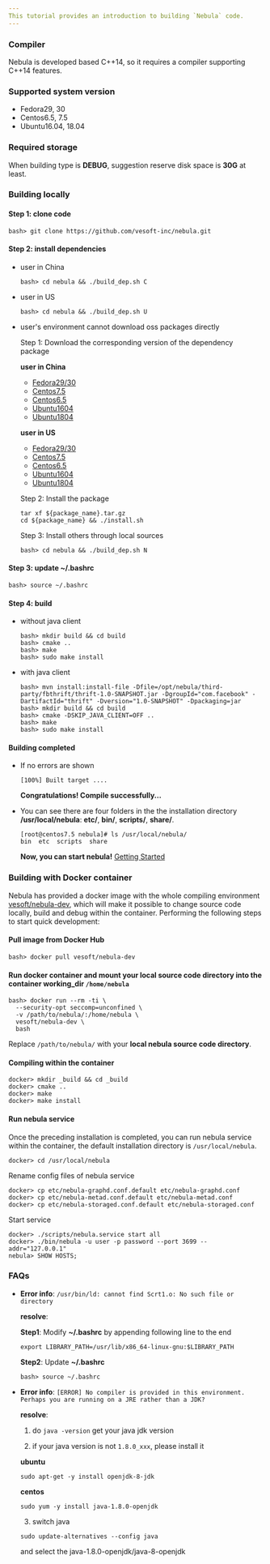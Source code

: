 ```yaml
---
This tutorial provides an introduction to building `Nebula` code.
---
```


### Compiler

Nebula is developed based C++14, so it requires a compiler supporting C++14 features.

### Supported system version
- Fedora29, 30
- Centos6.5, 7.5
- Ubuntu16.04, 18.04

### Required storage

When building type is **DEBUG**, suggestion reserve disk space is **30G** at least.

### Building locally
#### Step 1: clone code

```
bash> git clone https://github.com/vesoft-inc/nebula.git
```

#### Step 2: install dependencies
- user in China

    ```
    bash> cd nebula && ./build_dep.sh C
    ```

- user in US

    ```
    bash> cd nebula && ./build_dep.sh U
    ```

- user's environment cannot download oss packages directly

    Step 1:
    Download the corresponding version of the dependency package

    **user in China**
    - [Fedora29/30](https://nebula-graph.oss-cn-hangzhou.aliyuncs.com/build-deb/fedora29.tar.gz)
    - [Centos7.5](https://nebula-graph.oss-cn-hangzhou.aliyuncs.com/build-deb/centos7.5.tar.gz)
    - [Centos6.5](https://nebula-graph.oss-cn-hangzhou.aliyuncs.com/build-deb/centos7.5.tar.gz)
    - [Ubuntu1604](https://nebula-graph.oss-cn-hangzhou.aliyuncs.com/build-deb/ubuntu16.tar.gz)
    - [Ubuntu1804](https://nebula-graph.oss-cn-hangzhou.aliyuncs.com/build-deb/ubuntu18.tar.gz)

    **user in US**

    - [Fedora29/30](https://nebula-graph-us.oss-us-west-1.aliyuncs.com/build-deb/fedora29.tar.gz)
    - [Centos7.5](https://nebula-graph-us.oss-us-west-1.aliyuncs.com/build-deb/centos7.5.tar.gz)
    - [Centos6.5](https://nebula-graph-us.oss-us-west-1.aliyuncs.com/build-deb/centos7.5.tar.gz)
    - [Ubuntu1604](https://nebula-graph-us.oss-us-west-1.aliyuncs.com/build-deb/ubuntu16.tar.gz)
    - [Ubuntu1804](https://nebula-graph-us.oss-us-west-1.aliyuncs.com/build-deb/ubuntu18.tar.gz)

    Step 2:
    Install the package

    ```
    tar xf ${package_name}.tar.gz
    cd ${package_name} && ./install.sh
    ```

    Step 3:
    Install others through local sources

    ```
    bash> cd nebula && ./build_dep.sh N
    ```

#### Step 3: update **~/.bashrc**

```
bash> source ~/.bashrc
```
#### Step 4: build
- without java client

    ```
    bash> mkdir build && cd build
    bash> cmake ..
    bash> make
    bash> sudo make install
    ```
- with java client

    ```
    bash> mvn install:install-file -Dfile=/opt/nebula/third-party/fbthrift/thrift-1.0-SNAPSHOT.jar -DgroupId="com.facebook" -DartifactId="thrift" -Dversion="1.0-SNAPSHOT" -Dpackaging=jar
    bash> mkdir build && cd build
    bash> cmake -DSKIP_JAVA_CLIENT=OFF ..
    bash> make
    bash> sudo make install
    ```

#### **Building completed**
- If no errors are shown

    ```
    [100%] Built target ....
    ```
    **Congratulations! Compile successfully...**
- You can see there are four folders in the the installation directory **/usr/local/nebula**: **etc/**, **bin/**, **scripts/**, **share/**.

    ```
    [root@centos7.5 nebula]# ls /usr/local/nebula/
    bin  etc  scripts  share
    ```

    **Now, you can start nebula!** [Getting Started](get-started.md)

### Building with Docker container

Nebula has provided a docker image with the whole compiling environment [vesoft/nebula-dev](https://hub.docker.com/r/vesoft/nebula-dev), which will make it possible to change source code locally, build and debug within the container. Performing the following steps to start quick development:

#### Pull image from Docker Hub

```shell
bash> docker pull vesoft/nebula-dev
```

#### Run docker container and mount your local source code directory into the container working_dir `/home/nebula`

```shell
bash> docker run --rm -ti \
  --security-opt seccomp=unconfined \
  -v /path/to/nebula/:/home/nebula \
  vesoft/nebula-dev \
  bash
```

 Replace `/path/to/nebula/` with your **local nebula source code directory**.

#### Compiling within the container

```shell
docker> mkdir _build && cd _build
docker> cmake ..
docker> make
docker> make install
```

#### Run nebula service

Once the preceding installation is completed, you can run nebula service within the container, the default installation directory is `/usr/local/nebula`.

```shell
docker> cd /usr/local/nebula
```

Rename config files of nebula service

```shell
docker> cp etc/nebula-graphd.conf.default etc/nebula-graphd.conf
docker> cp etc/nebula-metad.conf.default etc/nebula-metad.conf
docker> cp etc/nebula-storaged.conf.default etc/nebula-storaged.conf
```

Start service

```shell
docker> ./scripts/nebula.service start all
docker> ./bin/nebula -u user -p password --port 3699 --addr="127.0.0.1"
nebula> SHOW HOSTS;
```





### FAQs

- **Error info**: `/usr/bin/ld: cannot find Scrt1.o: No such file or directory`

  **resolve**:

    **Step1**: Modify **~/.bashrc** by appending following line to the end

    ```
    export LIBRARY_PATH=/usr/lib/x86_64-linux-gnu:$LIBRARY_PATH
    ```

    **Step2**: Update **~/.bashrc**

    ```
    bash> source ~/.bashrc
    ```

- **Error info**: `[ERROR] No compiler is provided in this environment. Perhaps you are running on a JRE rather than a JDK?`

    **resolve**:

    1) do `java -version` get your java jdk version

    2) if your java version is not `1.8.0_xxx`, please install it

    **ubuntu**

    ```
    sudo apt-get -y install openjdk-8-jdk
    ```
    **centos**

    ```
    sudo yum -y install java-1.8.0-openjdk
    ```
    3) switch java

    ```
    sudo update-alternatives --config java
    ```
    and select the java-1.8.0-openjdk/java-8-openjdk
